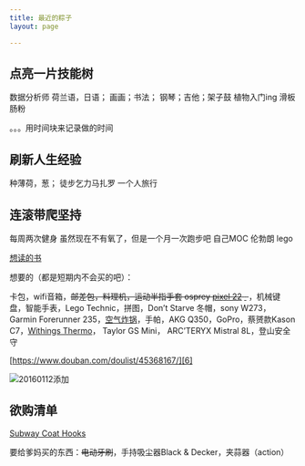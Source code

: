 ```yaml
---
title: 最近的粽子
layout: page

---
```


## 点亮一片技能树
数据分析师
荷兰语，日语；
画画；书法；
钢琴；吉他；架子鼓
植物入门ing
滑板
肠粉

。。。用时间块来记录做的时间


## 刷新人生经验
种薄荷，葱；
徒步乞力马扎罗
一个人旅行

## 连滚带爬坚持
每周两次健身
虽然现在不有氧了，但是一个月一次跑步吧
自己MOC 伦勃朗 lego

[想读的书][1]

想要的（都是短期内不会买的吧）：

卡包，wifi音箱，<del>邮差包，料理机，运动半指手套 osprey [pixel 22][2] [ ][3] </del>，机械键盘，智能手表，Lego Technic，拼图，Don’t Starve 冬帽，sony W273，Garmin Forerunner 235，[空气炸锅][4]，手帕，AKG Q350，GoPro，蔡赟款Kason C7，[Withings Thermo][5]， Taylor GS Mini， ARC’TERYX Mistral 8L，登山安全守




[https://www.douban.com/doulist/45368167/][6]

![20160112添加][image-1] 
<!-- 20060112 -->

## 欲购清单
[Subway Coat Hooks][7]


要给爹妈买的东西：<del>电动牙刷</del>，手持吸尘器Black & Decker，夹蒜器（action）




[1]:	https://book.douban.com/mine?status=wish
[2]:	http://post.smzdm.com/p/467253/
[3]:	http://www.ospreypacks.com.cn/product/959
[4]:	http://www.amazon.com/Avalon-Bay-AB-Airfryer100B-Airfryer-Black/dp/B00NU68QWA "https://www.douban.com/people/piepiecharlene/status/1734066153/"
[5]:	http://www.smartlifein.com/medical/201607/13813.html#0-tsina-1-99215-397232819ff9a47a7b7e80a40613cfe1
[6]:	https://www.douban.com/doulist/45368167/
[7]:	http://www.umbra.com/cad/subway-multi-hook

[image-1]:	http://7xo4c2.com1.z0.glb.clouddn.com/dontstarve.JPG